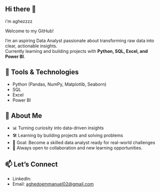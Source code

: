 ## Hi there 👋
i'm aghezzzz

Welcome to my GitHub!

I’m an aspiring Data Analyst passionate about transforming raw data into clear, actionable insights.  
Currently learning and building projects with **Python, SQL, Excel, and Power BI**. 

## 🔧 Tools & Technologies
- Python (Pandas, NumPy, Matplotlib, Seaborn)  
- SQL  
- Excel  
- Power BI

 ## 🚀 About Me  
- 📊 Turning curiosity into data-driven insights  
- 🛠️ Learning by building projects and solving problems  
- 🎯 Goal: Become a skilled data analyst ready for real-world challenges  
- 🌱 Always open to collaboration and new learning opportunities.
    
 ## 📫 Let’s Connect  
- LinkedIn:   
- Email: aghedoemmanuel02@gmail.com

<!--
**Aghezzzz/aghezzzz** is a ✨ _special_ ✨ repository because its `README.md` (this file) appears on your GitHub profile.

Here are some ideas to get you started:
- 🔧 Tools & Technologies
- Python (Pandas, NumPy, Matplotlib, Seaborn)  
- SQL  
- Excel  
- Power BI 

- 🌱 I’m currently learning ...

- 👯 I’m looking to collaborate on ...
- 🤔 I’m looking for help with ...
- 🚀 About Me  
- 📊 Turning curiosity into data-driven insights  
- 🛠️ Learning by building projects and solving problems  
- 🎯 Goal: Become a skilled data analyst ready for real-world challenges  
- 🌱 Always open to collaboration and new learning opportunities  

- ## 📫 Let’s Connect  
- LinkedIn:   
- Email: aghedoemmanuel02@gmail.com
- 😄 Pronouns: ...
- ⚡ Fun fact: ...
-->
